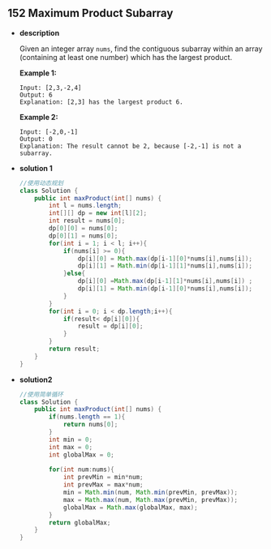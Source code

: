 ## 152 Maximum Product Subarray

* **description**

  Given an integer array `nums`, find the contiguous subarray within an array (containing at least one number) which has the largest product.

  **Example 1:**

  ```
  Input: [2,3,-2,4]
  Output: 6
  Explanation: [2,3] has the largest product 6.
  ```

  **Example 2:**

  ```
  Input: [-2,0,-1]
  Output: 0
  Explanation: The result cannot be 2, because [-2,-1] is not a subarray.
  ```

* **solution 1** 

  ```java
  //使用动态规划
  class Solution {
      public int maxProduct(int[] nums) {
          int l = nums.length;
          int[][] dp = new int[l][2];
          int result = nums[0];
          dp[0][0] = nums[0];
          dp[0][1] = nums[0];
          for(int i = 1; i < l; i++){
              if(nums[i] >= 0){
                  dp[i][0] = Math.max(dp[i-1][0]*nums[i],nums[i]);
                  dp[i][1] = Math.min(dp[i-1][1]*nums[i],nums[i]);
              }else{
                  dp[i][0] =Math.max(dp[i-1][1]*nums[i],nums[i]) ;
                  dp[i][1] = Math.min(dp[i-1][0]*nums[i],nums[i]);
              }   
          }
          for(int i = 0; i < dp.length;i++){
              if(result< dp[i][0]){
                  result = dp[i][0];
              }
          }
          return result;
      }
  } 
  ```

  

* **solution2**

  ```java
  //使用简单循环
  class Solution {
      public int maxProduct(int[] nums) {
          if(nums.length == 1){
              return nums[0];
          }
          int min = 0;
          int max = 0;
          int globalMax = 0;
          
          for(int num:nums){
              int prevMin = min*num;
              int prevMax = max*num;
              min = Math.min(num, Math.min(prevMin, prevMax));
              max = Math.max(num, Math.max(prevMin, prevMax));
              globalMax = Math.max(globalMax, max);
          }
          return globalMax;
      }
  } 
  ```

  